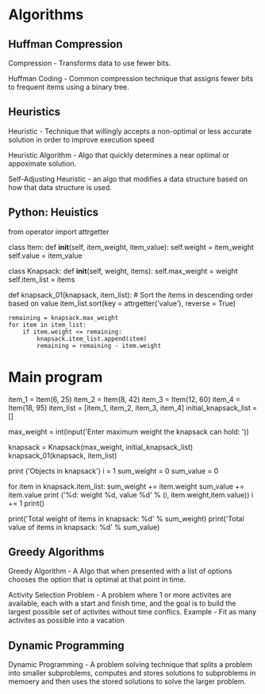 # Algorithms

## Huffman Compression

Compression - Transforms data to use fewer bits.

Huffman Coding - Common compression technique that assigns fewer bits to frequent items using a binary tree.

## Heuristics

Heuristic - Technique that willingly accepts a non-optimal or less accurate solution in order to improve execution speed

Heuristic Algorithm - Algo that quickly determines a near optimal or appoximate solution.

Self-Adjusting Heuristic - an algo that modifies a data structure based on how that data structure is used.

## Python: Heuistics

from operator import attrgetter

class Item:
    def __init__(self, item_weight, item_value):
        self.weight = item_weight
        self.value = item_value
        

class Knapsack:
    def __init__(self, weight, items):
        self.max_weight = weight
        self.item_list = items


def knapsack_01(knapsack, item_list):
    # Sort the items in descending order based on value
    item_list.sort(key = attrgetter('value'), reverse = True)

    remaining = knapsack.max_weight
    for item in item_list:
        if item.weight <= remaining:
            knapsack.item_list.append(item)
            remaining = remaining - item.weight


# Main program
item_1 = Item(6, 25)
item_2 = Item(8, 42)
item_3 = Item(12, 60)
item_4 = Item(18, 95)
item_list = [item_1, item_2, item_3, item_4]
initial_knapsack_list = []

max_weight = int(input('Enter maximum weight the knapsack can hold: '))

knapsack = Knapsack(max_weight, initial_knapsack_list)
knapsack_01(knapsack, item_list)

print ('Objects in knapsack')
i = 1
sum_weight = 0
sum_value = 0

for item in knapsack.item_list:
    sum_weight += item.weight
    sum_value += item.value
    print ('%d: weight %d, value %d' % (i, item.weight,item.value))
    i += 1
print()

print('Total weight of items in knapsack: %d' % sum_weight)
print('Total value of items in knapsack: %d' % sum_value)

## Greedy Algorithms

Greedy Algorithm - A Algo that when presented with a list of options chooses the option that is optimal at that point in time.

Activity Selection Problem - A problem where 1 or more activites are available, each with a start and finish time, and the goal is to build the largest possible set of activites without time conflics. Example - Fit as many activites as possible into a vacation

## Dynamic Programming

Dynamic Programming - A problem solving technique that splits a problem into smaller subproblems, computes and stores solutions to subproblems in memoery and then uses the stored solutions to solve the larger problem.